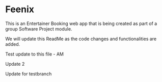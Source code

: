 # Feenix
This is an Entertainer Booking web app that is being created as part of a group Software Project module. 
<p>We will update this ReadMe as the code changes and functionalities are added.</p>
<p>Test update to this file - AM</p>
<p>Update 2</p>
<p>Update for testbranch</p>